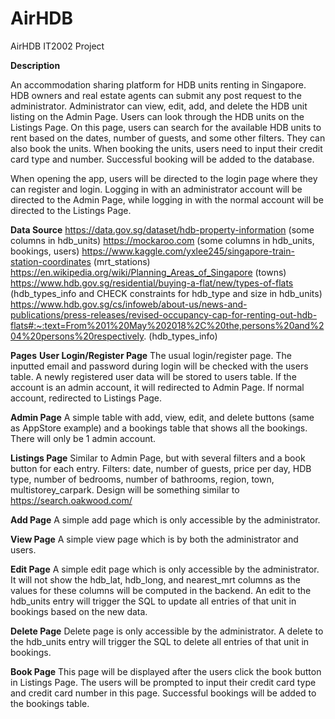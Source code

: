 # AirHDB
AirHDB IT2002 Project

**Description**

An accommodation sharing platform for HDB units renting in Singapore. HDB owners and real estate agents can submit any post request to the administrator. Administrator can view, edit, add, and delete the HDB unit listing on the Admin Page. Users can look through the HDB units on the Listings Page. On this page, users can search for the available HDB units to rent based on the dates, number of guests, and some other filters. They can also book the units. When booking the units, users need to input their credit card type and number. Successful booking will be added to the database.

When opening the app, users will be directed to the login page where they can register and login. Logging in with an administrator account will be directed to the Admin Page, while logging in with the normal account will be directed to the Listings Page. 


**Data Source**
https://data.gov.sg/dataset/hdb-property-information (some columns in hdb_units)
https://mockaroo.com (some columns in hdb_units, bookings, users)
https://www.kaggle.com/yxlee245/singapore-train-station-coordinates (mrt_stations)
https://en.wikipedia.org/wiki/Planning_Areas_of_Singapore (towns)
https://www.hdb.gov.sg/residential/buying-a-flat/new/types-of-flats (hdb_types_info and CHECK constraints for hdb_type and size in hdb_units)
https://www.hdb.gov.sg/cs/infoweb/about-us/news-and-publications/press-releases/revised-occupancy-cap-for-renting-out-hdb-flats#:~:text=From%201%20May%202018%2C%20the,persons%20and%204%20persons%20respectively. (hdb_types_info)

**Pages**
**User Login/Register Page**
The usual login/register page. The inputted email and password during login will be checked with the users table. A newly registered user data will be stored to users table. If the account is an admin account, it will redirected to Admin Page. If normal account, redirected to Listings Page.

**Admin Page**
A simple table with add, view, edit, and delete buttons (same as AppStore example) and a bookings table that shows all the bookings. There will only be 1 admin account.

**Listings Page**
Similar to Admin Page, but with several filters and a book button for each entry.
Filters: date, number of guests, price per day, HDB type, number of bedrooms, number of bathrooms, region, town, multistorey_carpark.
Design will be something similar to https://search.oakwood.com/

**Add Page**
A simple add page which is only accessible by the administrator.

**View Page**
A simple view page which is by both the administrator and users.

**Edit Page**
A simple edit page which is only accessible by the administrator. It will not show the hdb_lat, hdb_long, and nearest_mrt columns as the values for these columns will be computed in the backend. An edit to the hdb_units entry will trigger the SQL to update all entries of that unit in bookings based on the new data.

**Delete Page**
Delete page is only accessible by the administrator. A delete to the hdb_units entry will trigger the SQL to delete all entries of that unit in bookings.

**Book Page**
This page will be displayed after the users click the book button in Listings Page. The users will be prompted to input their credit card type and credit card number in this page. Successful bookings will be added to the bookings table.
